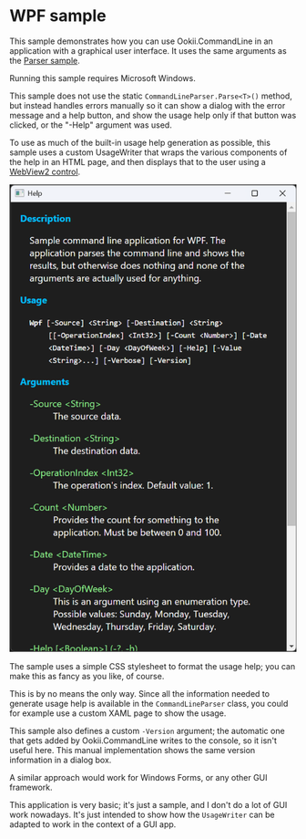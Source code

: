 # WPF sample

This sample demonstrates how you can use Ookii.CommandLine in an application with a graphical user
interface. It uses the same arguments as the [Parser sample](../Parser).

Running this sample requires Microsoft Windows.

This sample does not use the static `CommandLineParser.Parse<T>()` method, but instead handles
errors manually so it can show a dialog with the error message and a help button, and show the
usage help only if that button was clicked, or the "-Help" argument was used.

To use as much of the built-in usage help generation as possible, this sample uses a custom
UsageWriter that wraps the various components of the help in an HTML page, and then displays that
to the user using a [WebView2 control](https://learn.microsoft.com/en-us/microsoft-edge/webview2/).

![WPF usage help in a WebView2 control](../../../docs/images/wpf.png)

The sample uses a simple CSS stylesheet to format the usage help; you can make this as fancy as you
like, of course.

This is by no means the only way. Since all the information needed to generate usage help is
available in the `CommandLineParser` class, you could for example use a custom XAML page to show
the usage.

This sample also defines a custom `-Version` argument; the automatic one that gets added by
Ookii.CommandLine writes to the console, so it isn't useful here. This manual implementation shows
the same version information in a dialog box.

A similar approach would work for Windows Forms, or any other GUI framework.

This application is very basic; it's just a sample, and I don't do a lot of GUI work nowadays. It's
just intended to show how the `UsageWriter` can be adapted to work in the context of a GUI app.
